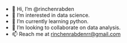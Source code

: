 - 👋 Hi, I’m @rinchenrabden
- 👀 I’m interested in data science.
- 🌱 I’m currently learning python.
- 💞️ I’m looking to collaborate on data analysis.
- 📫 Reach me at rinchenrabdenrr@gmail.com

<!---
rinchenrabden/rinchenrabden is a ✨ special ✨ repository because its `README.md` (this file) appears on your GitHub profile.
You can click the Preview link to take a look at your changes.
--->
